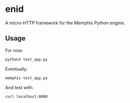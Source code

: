 # enid
A micro-HTTP framework for the Memphis Python engine.

## Usage
For now:
```python
python3 test_app.py
```
Eventually:
```python
memphis test_app.py
```
And test with:
```bash
curl localhost:8080
```
